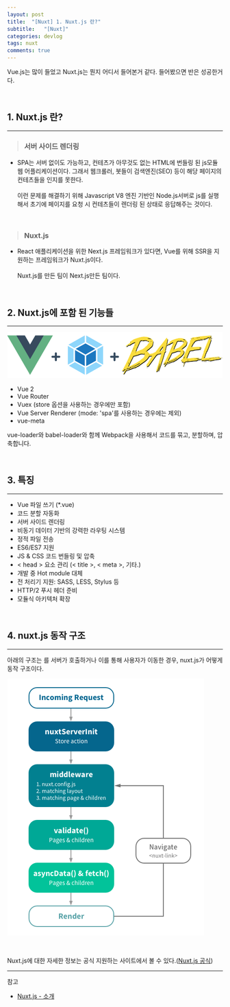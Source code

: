 ```yaml
---
layout: post
title:  "[Nuxt] 1. Nuxt.js 란?"
subtitle:   "[Nuxt]"
categories: devlog
tags: nuxt
comments: true
---
```


Vue.js는 많이 들었고 Nuxt.js는 뭔지 어디서 들어본거 같다. 들어봤으면 반은 성공한거다.

<br>


## 1. Nuxt.js 란?
---

> ### 서버 사이드 렌더링
 - SPA는 서버 없이도 가능하고, 컨테츠가 아무것도 없는 HTML에 번들링 된 js모듈 웹 어플리케이션이다. 그래서 웹크롤러, 봇들이 검색엔진(SEO) 등이 해당 페이지의 컨테츠들을 인지를 못한다.<br>  
 이런 문제를 해결하기 위해 Javascript V8 엔진 기반인 Node.js서버로 js를 실행해서 초기에 페이지를 요청 시 컨테츠들이 렌더링 된 상태로 응답해주는 것이다.

<br>


> ### Nuxt.js
 - React 애플리케이션을 위한 Next.js 프레임워크가 있다면,
Vue를 위해 SSR을 지원하는 프레임워크가 Nuxt.js이다.<br>  
Nuxt.js를 만든 팀이 Next.js만든 팀이다.

<br>


## 2. Nuxt.js에 포함 된 기능들
---

[![What is Nuxt-s1](/assets/img/devlog/201811/2018-11-15-What-is-Nuxt-s1.png)]()

- Vue 2
- Vue Router
- Vuex (store 옵션을 사용하는 경우에만 포함)
- Vue Server Renderer (mode: 'spa'를 사용하는 경우에는 제외)
- vue-meta

vue-loader와 babel-loader와 함께 Webpack을 사용해서 코드를 묶고, 분할하며, 압축합니다.

<br>


## 3. 특징
---

- Vue 파일 쓰기 (*.vue)
- 코드 분할 자동화
- 서버 사이드 렌더링
- 비동기 데이터 기반의 강력한 라우팅 시스템
- 정적 파일 전송
- ES6/ES7 지원
- JS & CSS 코드 번들링 및 압축
- < head > 요소 관리 (< title >, < meta >, 기타.)
- 개발 중 Hot module 대체
- 전 처리기 지원: SASS, LESS, Stylus 등
- HTTP/2 푸시 헤더 준비
- 모듈식 아키텍처 확장

<br>


## 4. nuxt.js 동작 구조
---

아래의 구조는 <nuxt-link>를 서버가 호출하거나 이를 통해 사용자가 이동한 경우, nuxt.js가 어떻게 동작 구조이다.

[![What is Nuxt-s2](/assets/img/devlog/201811/2018-11-15-What-is-Nuxt-s2.png)]()

<br>

Nuxt.js에 대한 자세한 정보는 공식 지원하는 사이트에서 볼 수 있다.([Nuxt.js 공식](https://ko.nuxtjs.org/guide/))

---
참고

+ [Nuxt.js - 소개](https://ko.nuxtjs.org/guide/)